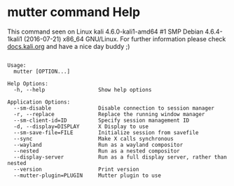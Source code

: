 # mutter command Help
 
 This command seen on Linux kali 4.6.0-kali1-amd64 #1 SMP Debian 4.6.4-1kali1 (2016-07-21) x86_64 GNU/Linux. For further information please check [docs.kali.org](docs.kali.org) and have a nice day buddy ;) 

~~~

Usage:
  mutter [OPTION...]

Help Options:
  -h, --help                 Show help options

Application Options:
  --sm-disable               Disable connection to session manager
  -r, --replace              Replace the running window manager
  --sm-client-id=ID          Specify session management ID
  -d, --display=DISPLAY      X Display to use
  --sm-save-file=FILE        Initialize session from savefile
  --sync                     Make X calls synchronous
  --wayland                  Run as a wayland compositor
  --nested                   Run as a nested compositor
  --display-server           Run as a full display server, rather than nested
  --version                  Print version
  --mutter-plugin=PLUGIN     Mutter plugin to use


~~~
